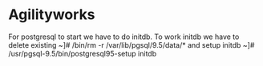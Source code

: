 # Agilityworks
For postgresql to start we have to do initdb. 
To work initdb we have to delete existing 
~]# /bin/rm -r /var/lib/pgsql/9.5/data/*           and setup initdb
~]# /usr/pgsql-9.5/bin/postgresql95-setup initdb 

